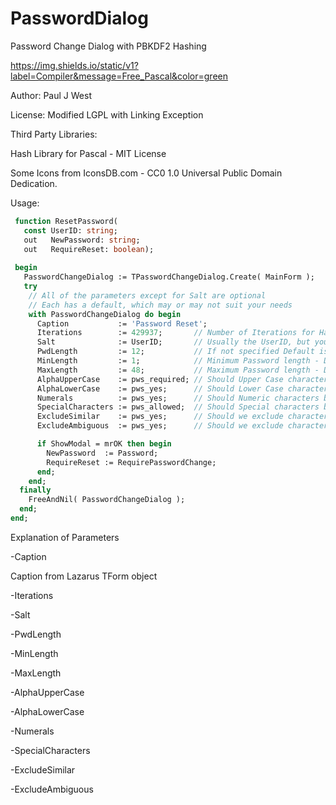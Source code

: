 # PasswordDialog
 Password Change Dialog with PBKDF2 Hashing
 
https://img.shields.io/static/v1?label=Compiler&message=Free_Pascal&color=green
 
 Author:  Paul J West
 
 License: Modified LGPL with Linking Exception
 
 Third Party Libraries:
 
   Hash Library for Pascal - MIT License
   
   Some Icons from IconsDB.com - CC0 1.0 Universal Public Domain Dedication.
   
Usage: 
```Pascal
 function ResetPassword(
   const UserID: string;
   out   NewPassword: string;
   out   RequireReset: boolean);
 
 begin
   PasswordChangeDialog := TPasswordChangeDialog.Create( MainForm );
   try
    // All of the parameters except for Salt are optional
    // Each has a default, which may or may not suit your needs
    with PasswordChangeDialog do begin
      Caption           := 'Password Reset';
      Iterations        := 429937;       // Number of Iterations for Hash Routine
      Salt              := UserID;       // Usually the UserID, but you can get creative...
      PwdLength         := 12;           // If not specified Default is Minimum Length
      MinLength         := 1;            // Minimum Password length - Default 8
      MaxLength         := 48;           // Maximum Password length - Default 64
      AlphaUpperCase    := pws_required; // Should Upper Case characters be Allowed/Required
      AlphaLowerCase    := pws_yes;      // Should Lower Case characters be Allowed/Required
      Numerals          := pws_yes;      // Should Numeric characters be Allowed/Required
      SpecialCharacters := pws_allowed;  // Should Special characters be Allowed/Required
      ExcludeSimilar    := pws_yes;      // Should we exclude characters that look very similar
      ExcludeAmbiguous  := pws_yes;      // Should we exclude characters know to confuse some apps 

      if ShowModal = mrOK then begin
        NewPassword  := Password;
	    RequireReset := RequirePasswordChange;
      end;
    end;
  finally
    FreeAndNil( PasswordChangeDialog );
  end;
end;
```

Explanation of Parameters

-Caption

   Caption from Lazarus TForm object
   
-Iterations

-Salt

-PwdLength

-MinLength

-MaxLength

-AlphaUpperCase

-AlphaLowerCase

-Numerals

-SpecialCharacters

-ExcludeSimilar

-ExcludeAmbiguous
